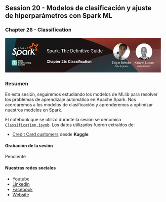 ## Session 20 - Modelos de clasificación y ajuste de hiperparámetros con Spark ML
### Chapter 26 - Classification

![Banner Session 20](../assets/banner_session_20.png)

### Resumen
En esta sesión, seguiremos estudiando los modelos de MLlib para resolver los problemas de aprendizaje automático en Apache Spark. Nos acercaremos a los modelos de clasificación y aprenderemos a optimizar nuestros modelos en Spark.


El notebook que se utilizó durante la sesión se denomina [`Classification.ipynb`](Classification.ipynb). Los datos utilizados fueron extraídos de:
* [Credit Card customers](https://www.kaggle.com/datasets/sakshigoyal7/credit-card-customers) desde **Kaggle**

#### Grabación de la sesión
Pendiente


#### Nuestras redes sociales
* [Youtube](https://www.youtube.com/channel/UCqFCoUEvxR23ymmih0GD7mQ?sub_confirmation=1 'Subscríbate al canal')
* [Linkedin](https://www.linkedin.com/company/data-engineering-latam/ 'Síganos en Linkedin')
* [Facebook](https://www.facebook.com/dataengineeringlatam/ 'Síganos en Facebook')
* [Website](https://expy.bio/dataengineeringlatam 'Nuestro website')
